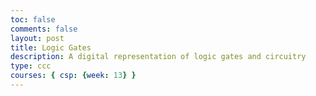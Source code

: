 ```yaml
---
toc: false
comments: false
layout: post
title: Logic Gates
description: A digital representation of logic gates and circuitry
type: ccc
courses: { csp: {week: 13} }
---
```


